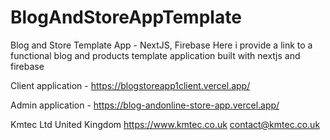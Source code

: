 # BlogAndStoreAppTemplate
Blog and Store Template App - NextJS, Firebase
Here i provide a link to a functional blog and products template application built with nextjs and firebase

Client application - https://blogstoreapp1client.vercel.app/

Admin application - https://blog-andonline-store-app.vercel.app/

Kmtec Ltd
United Kingdom
https://www.kmtec.co.uk
contact@kmtec.co.uk 



